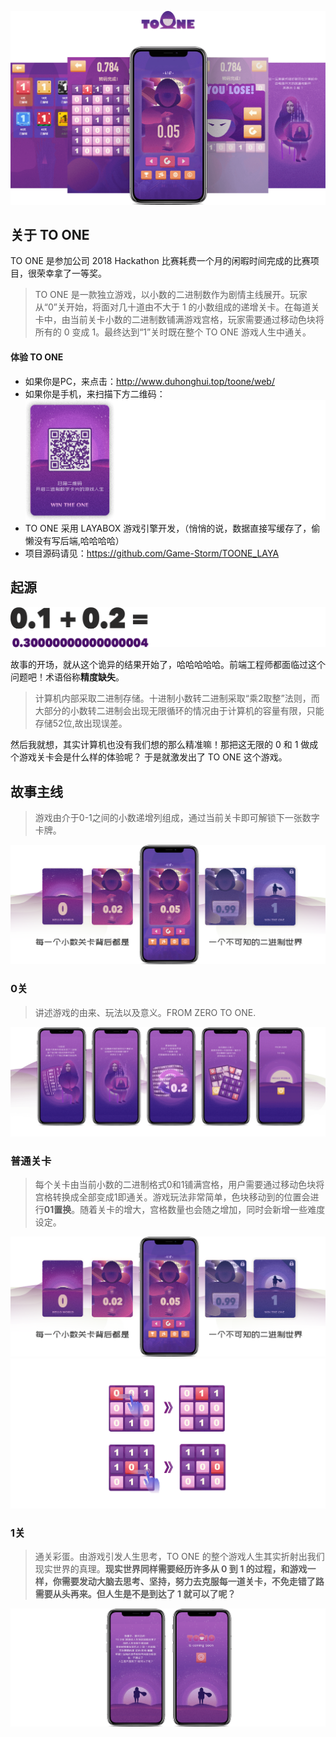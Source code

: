 ![image](https://github.com/Game-Storm/TOONE_LAYA/blob/master/github/%E6%80%BB%E4%BD%93.png)

## 关于 TO ONE
TO ONE 是参加公司 2018 Hackathon 比赛耗费一个月的闲暇时间完成的比赛项目，很荣幸拿了一等奖。
>TO ONE 是一款独立游戏，以小数的二进制数作为剧情主线展开。玩家从“0”关开始，将面对几十道由不大于 1 的小数组成的递增关卡。在每道关卡中，由当前关卡小数的二进制数铺满游戏宫格，玩家需要通过移动色块将所有的 0 变成 1。最终达到“1”关时既在整个 TO ONE 游戏人生中通关。
#### 体验 TO ONE
* 如果你是PC，来点击：http://www.duhonghui.top/toone/web/  
* 如果你是手机，来扫描下方二维码：
![image](https://github.com/Game-Storm/TOONE_LAYA/blob/master/github/0.png)
* TO ONE 采用 LAYABOX 游戏引擎开发，（悄悄的说，数据直接写缓存了，偷懒没有写后端,哈哈哈哈）
* 项目源码请见：https://github.com/Game-Storm/TOONE_LAYA


## 起源
![image](https://github.com/Game-Storm/TOONE_LAYA/blob/master/github/9.png) 
  
故事的开场，就从这个诡异的结果开始了，哈哈哈哈哈。前端工程师都面临过这个问题吧！术语俗称**精度缺失**。
>计算机内部采取二进制存储。十进制小数转二进制采取“乘2取整”法则，而大部分的小数转二进制会出现无限循环的情况由于计算机的容量有限，只能存储52位,故出现误差。

然后我就想，其实计算机也没有我们想的那么精准嘛！那把这无限的 0 和 1 做成个游戏关卡会是什么样的体验呢？
于是就激发出了 TO ONE 这个游戏。

## 故事主线
>游戏由介于0-1之间的小数递增列组成，通过当前关卡即可解锁下一张数字卡牌。

![image](https://github.com/Game-Storm/TOONE_LAYA/blob/master/github/10.png)
### 0关
>讲述游戏的由来、玩法以及意义。FROM ZERO TO ONE.

![image](https://github.com/Game-Storm/TOONE_LAYA/blob/master/github/2.png)

### 普通关卡
>每个关卡由当前小数的二进制格式0和1铺满宫格，用户需要通过移动色块将宫格转换成全部变成1即通关。游戏玩法非常简单，色块移动到的位置会进行**01置换**。随着关卡的增大，宫格数量也会随之增加，同时会新增一些难度设定。

![image](https://github.com/Game-Storm/TOONE_LAYA/blob/master/github/10.png)
![image](https://github.com/Game-Storm/TOONE_LAYA/blob/master/github/7.png)

### 1关
>通关彩蛋。由游戏引发人生思考，TO ONE 的整个游戏人生其实折射出我们现实世界的真理。**现实世界同样需要经历许多从 0 到 1 的过程，和游戏一样，你需要发动大脑去思考、坚持，努力去克服每一道关卡，不免走错了路需要从头再来。但人生是不是到达了 1 就可以了呢？**

![image](https://github.com/Game-Storm/TOONE_LAYA/blob/master/github/8.png)







